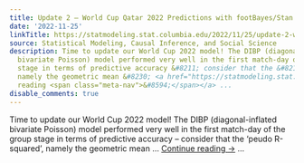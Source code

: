 ```yaml
---
title: Update 2 – World Cup Qatar 2022 Predictions with footBayes/Stan
date: '2022-11-25'
linkTitle: https://statmodeling.stat.columbia.edu/2022/11/25/update-2-world-cup-qatar-2022-predictions-with-footbayes-stan/
source: Statistical Modeling, Causal Inference, and Social Science
description: Time to update our World Cup 2022 model! The DIBP (diagonal-inflated
  bivariate Poisson) model performed very well in the first match-day of the group
  stage in terms of predictive accuracy &#8211; consider that the &#8216;peudo R-squared&#8217;,
  namely the geometric mean &#8230; <a href="https://statmodeling.stat.columbia.edu/2022/11/25/update-2-world-cup-qatar-2022-predictions-with-footbayes-stan/">Continue
  reading <span class="meta-nav">&#8594;</span></a> ...
disable_comments: true
---
```

Time to update our World Cup 2022 model! The DIBP (diagonal-inflated bivariate Poisson) model performed very well in the first match-day of the group stage in terms of predictive accuracy &#8211; consider that the &#8216;peudo R-squared&#8217;, namely the geometric mean &#8230; <a href="https://statmodeling.stat.columbia.edu/2022/11/25/update-2-world-cup-qatar-2022-predictions-with-footbayes-stan/">Continue reading <span class="meta-nav">&#8594;</span></a> ...